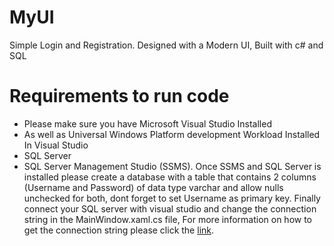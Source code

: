 # MyUI
Simple Login and Registration. Designed with a Modern UI, Built with c# and SQL

# Requirements to run code
* Please make sure you have Microsoft Visual Studio Installed
* As well as Universal Windows Platform development Workload Installed In Visual Studio
* SQL Server 
* SQL Server Management Studio (SSMS). Once SSMS and SQL Server is installed please create a database with a table that contains 2 columns (Username and Password) of data type varchar and allow nulls unchecked for both, dont forget to set Username as primary key. Finally connect your SQL server with visual studio and change the connection string in the MainWindow.xaml.cs file, For more information on how to get the connection string please click the [link](https://stackoverflow.com/questions/10479763/how-to-get-the-connection-string-from-a-database).
